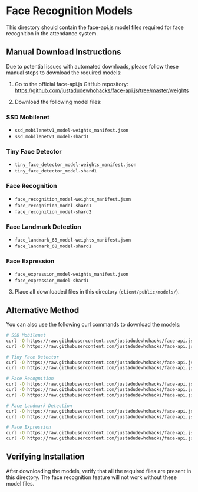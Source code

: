 # Face Recognition Models

This directory should contain the face-api.js model files required for face recognition in the attendance system.

## Manual Download Instructions

Due to potential issues with automated downloads, please follow these manual steps to download the required models:

1. Go to the official face-api.js GitHub repository: https://github.com/justadudewhohacks/face-api.js/tree/master/weights

2. Download the following model files:

### SSD Mobilenet
- `ssd_mobilenetv1_model-weights_manifest.json`
- `ssd_mobilenetv1_model-shard1`

### Tiny Face Detector
- `tiny_face_detector_model-weights_manifest.json`
- `tiny_face_detector_model-shard1`

### Face Recognition
- `face_recognition_model-weights_manifest.json`
- `face_recognition_model-shard1`
- `face_recognition_model-shard2`

### Face Landmark Detection
- `face_landmark_68_model-weights_manifest.json`
- `face_landmark_68_model-shard1`

### Face Expression
- `face_expression_model-weights_manifest.json`
- `face_expression_model-shard1`

3. Place all downloaded files in this directory (`client/public/models/`).

## Alternative Method

You can also use the following curl commands to download the models:

```bash
# SSD Mobilenet
curl -O https://raw.githubusercontent.com/justadudewhohacks/face-api.js/master/weights/ssd_mobilenetv1_model-weights_manifest.json
curl -O https://raw.githubusercontent.com/justadudewhohacks/face-api.js/master/weights/ssd_mobilenetv1_model-shard1

# Tiny Face Detector
curl -O https://raw.githubusercontent.com/justadudewhohacks/face-api.js/master/weights/tiny_face_detector_model-weights_manifest.json
curl -O https://raw.githubusercontent.com/justadudewhohacks/face-api.js/master/weights/tiny_face_detector_model-shard1

# Face Recognition
curl -O https://raw.githubusercontent.com/justadudewhohacks/face-api.js/master/weights/face_recognition_model-weights_manifest.json
curl -O https://raw.githubusercontent.com/justadudewhohacks/face-api.js/master/weights/face_recognition_model-shard1
curl -O https://raw.githubusercontent.com/justadudewhohacks/face-api.js/master/weights/face_recognition_model-shard2

# Face Landmark Detection
curl -O https://raw.githubusercontent.com/justadudewhohacks/face-api.js/master/weights/face_landmark_68_model-weights_manifest.json
curl -O https://raw.githubusercontent.com/justadudewhohacks/face-api.js/master/weights/face_landmark_68_model-shard1

# Face Expression
curl -O https://raw.githubusercontent.com/justadudewhohacks/face-api.js/master/weights/face_expression_model-weights_manifest.json
curl -O https://raw.githubusercontent.com/justadudewhohacks/face-api.js/master/weights/face_expression_model-shard1
```

## Verifying Installation

After downloading the models, verify that all the required files are present in this directory. The face recognition feature will not work without these model files. 